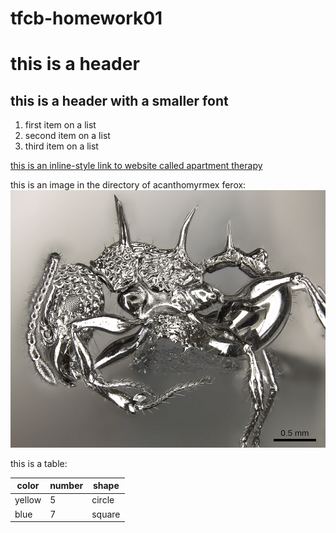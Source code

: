 # tfcb-homework01

# this is a header

## this is a header with a smaller font


1. first item on a list
2. second item on a list
3. third item on a list

[this is an inline-style link to website called apartment therapy](apartmenttherapy.com)

this is an image in the directory of acanthomyrmex ferox:
![alt text](https://github.com/bingjie-wa/tfcb-homework01/blob/master/images/acanthomyrmex_ferox.jpg)

this is a table:

|color|number|shape|
--- | --- | ---
yellow | 5 | circle
blue | 7 | square
